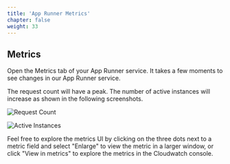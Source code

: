 ```yaml
---
title: 'App Runner Metrics'
chapter: false
weight: 33
---
```


## Metrics

Open the Metrics tab of your App Runner service.
It takes a few moments to see changes in our App Runner service.

The request count will have a peak. The number of active instances will increase as shown in the following screenshots.

![Request Count](/images/intermediate/autoscaling/service-autoscaling-request-count.png)

![Active Instances](/images/intermediate/autoscaling/service-autoscaling-active-instances.png)

Feel free to explore the metrics UI by clicking on the three dots next to a metric field and select "Enlarge" to view the metric in a larger window, or click "View in metrics" to explore the metrics in the Cloudwatch console.